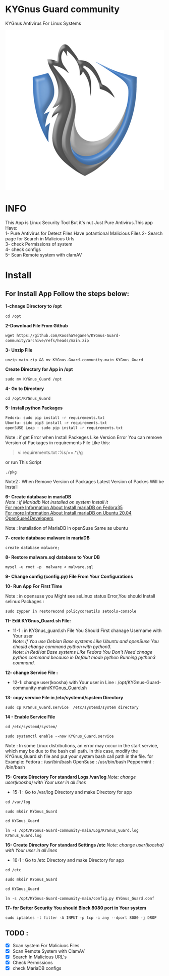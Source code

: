 # KYGnus Guard community
KYGnus Antivirus For Linux Systems

![image](./static/README_LOGO.png)

# INFO

This App is Linux Security Tool But it's nut Just Pure Antivirus.This app Have:  
1- Pure Antivirus for Detect Files Have potantional Malicious  Files 
2- Search page for Search in Malicious Urls  
3- check Permissions of system  
4- check configs  
5- Scan Remote system with clamAV





# Install

## For Install App Follow the steps below:

**1-chnage Directory to /opt**

``
 cd /opt
``

**2-Download File From Github**

```
wget https://github.com/KooshaYeganeh/KYGnus-Guard-community/archive/refs/heads/main.zip

```
**3- Unzip File**  
```
unzip main.zip && mv KYGnus-Guard-community-main KYGnus_Guard
```
**Create Directory for App in /opt**
```
sudo mv KYGnus_Guard /opt
```

**4- Go to Directory**  
```
cd /opt/KYGnus_Guard
```

**5- Install python Packages**  
```
Fedora: sudo pip install -r requirements.txt
Ubuntu: sido pip3 install -r requirements.txt
openSUSE Leap : sudo pip install -r requirements.txt
```

Note : if get Error when Install Packeges Like Version Error You can remove Version of Packages in requirements File Like this: 

> vi requirements.txt
> :%s/==.*//g

or run This Script

```
./pkg
```

Note2 : When Remove Version of Packages Latest Version of Packes Will be Install

**6- Create database in mariaDB**  
*Note : if Mariadb Not installed on system Install it*  
[For more Information About Install mariaDB on Fedora35](https://docs.fedoraproject.org/en-US/quick-docs/installing-mysql-mariadb/)  
[For more Information About Install mariaDB on Ubuntu 20.04 ](https://www.digitalocean.com/community/tutorials/how-to-install-mariadb-on-ubuntu-20-04)
[OpenSuse4Developers](https://github.com/KooshaYeganeh/OpenSuse4Developers)

Note : Installation of MariaDB in openSuse Same as ubuntu

**7- create database malware in mariaDB**

```
create database malware;
```

**8- Restore malware.sql database to Your DB**

```
mysql -u root -p  malware < malware.sql
```

**9- Change config (config.py) File From Your Configurations**


**10- Run App For First Time**

Note : in opensuse you Might see seLinux status Error,You should Install selinux Packages : 

```
sudo zypper in restorecond policycoreutils setools-console
```
  

**11- Edit KYGnus_Guard.sh File:**  
 - 11-1 : in KYGnus_guard.sh File You Should First chanage Username with Your user  
*Note: if You use Debian Base systems Like Ubuntu and openSuse You chould change command python with python3.*  
*Note: in RedHat Base systems Like Fedora You Don't Need chnage python command because in Default mode python Running python3 command.*

**12- change Service File :**  
 - 12-1: change user(koosha) with Your user in Line : /opt/KYGnus-Guard-community-main/KYGnus_Guard.sh

**13- copy service File in /etc/systemd/system Directory**

```
sudo cp KYGnus_Guard.service  /etc/systemd/system directory
```

**14 - Enable Service File**

```
cd /etc/systemd/system/
```
```
sudo systemctl enable --now KYGnus_Guard.service
```
Note : In some Linux distributions, an error may occur in the start service, which may be due to the bash call path. In this case, modify the KYGnus_Guard.sh file and put your system bash call path in the file.
for Example:
Fedora : /usr/bin/bash
OpenSuse : /usr/bin/bash
Peppermint : /bin/bash



**15- Create Directory For standard Logs /var/log**
*Note: change user(koosha) with Your user in all lines*
 - 15-1 : Go to /var/log Directory and make Directory for app
```
cd /var/log
```
```
sudo mkdir KYGnus_Guard
```
```
cd KYGnus_Guard
```
```
ln -s /opt/KYGnus-Guard-community-main/Log/KYGnus_Guard.log KYGnus_Guard.log
```

**16- Create Directory For standard Settings /etc**
*Note: change user(koosha) with Your user in all lines*
 - 16-1 : Go to /etc Directory and make Directory for app
```
cd /etc
```
```
sudo mkdir KYGnus_Guard
```
```
cd KYGnus_Guard
```
```
ln -s /opt/KYGnus-Guard-community-main/config.py KYGnus_Guard.conf
```


**17- for Better Security You should Block 8080 port in Your system**

```
sudo iptables -t filter -A INPUT -p tcp -i any --dport 8080 -j DROP
```













## TODO :

 - [X] Scan system For Maliciuos Files
 - [X] Scan Remote System with ClamAV
 - [X] Search In  Malicious URL's 
 - [X] Check Permissions
 - [X] check MariaDB configs 
